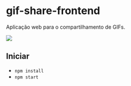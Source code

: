 # gif-share-frontend
Aplicação web para o compartilhamento de GIFs.

![](https://i.imgur.com/MjuYi2h.gif)

## Iniciar
* `npm install`
* `npm start`
